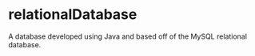 # relationalDatabase
A database developed using Java and based off of the MySQL relational database. 
